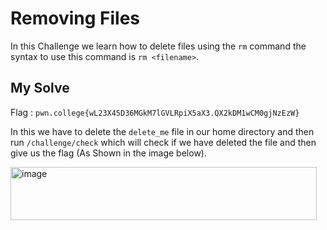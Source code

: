 # Removing Files

In this Challenge we learn how to delete files using the `rm` command the syntax to use this command is `rm <filename>`.

## My Solve

Flag : `pwn.college{wL23X45D36MGkM7lGVLRpiX5aX3.QX2kDM1wCM0gjNzEzW}`

In this we have to delete the `delete_me` file in our home directory and then run `/challenge/check` which will check if we have deleted the file and then give us the flag (As Shown in the image below).

<img width="490" height="85" alt="image" src="https://github.com/user-attachments/assets/0244df66-338a-413a-aaf7-9b0025793b2c" />

